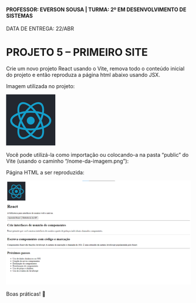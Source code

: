 #### PROFESSOR: EVERSON SOUSA | TURMA: 2º EM DESENVOLVIMENTO DE SISTEMAS

DATA DE ENTREGA: 22/ABR
# PROJETO 5 – PRIMEIRO SITE

Crie um novo projeto React usando o Vite, remova todo o conteúdo inicial do projeto e então reproduza a página html abaixo usando JSX.

Imagem utilizada no projeto:

<img src="./react.png">

Você pode utilizá-la como importação ou colocando-a na pasta “public” do Vite (usando o caminho “/nome-da-imagem.png”):

Página HTML a ser reproduzida:

<img src="screenshot-exercicio-1.png">

Boas práticas! :call_me_hand:
